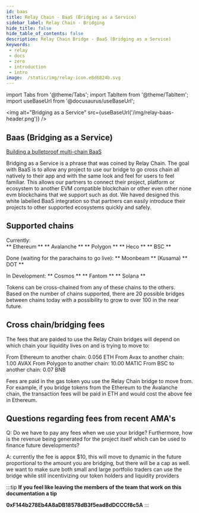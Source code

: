 ```yaml
---
id: baas 
title: Relay Chain - BaaS (Bridging as a Service)
sidebar_label: Relay Chain - Bridging
hide_title: false
hide_table_of_contents: false
description: Relay Chain Bridge - BaaS (Bridging as a Service)
keywords: 
 - relay
 - docs
 - zero
 - introduction
 - intro
image:  /static/img/relay-icon.e8d6824b.svg
---
```

import Tabs from '@theme/Tabs';
import TabItem from '@theme/TabItem';
import useBaseUrl from '@docusaurus/useBaseUrl';

<img alt="Bridging as a Service" src={useBaseUrl('/img/relay-baas-header.png')} />

## Baas (Bridging as a Service)

[Building a bulletproof multi-chain BaaS](https://www.youtube.com/watch?v=AQ-rdZYDnpY)

Bridging as a Service is a phrase that was coined by Relay Chain. The goal with BaaS is to allow any project to use our bridge to go cross chain all natively to their app and with the same look and feel for users to feel familiar. This allows our partners to connect their project, platform or ecosystem to another EVM compatible blockchain or other even other none evm blockchains that we support such as dot.
We haved designed this white labelled BaaS integration so that partners can easily introduce their projects to other supported ecosystems quickly and safely.

## Supported chains  

Currently:  
  ** Ethereum **
  ** Avalanche **
  ** Polygon **
  ** Heco **
  ** BSC **

Done (waiting for the parachains to go live): 
  ** Moonbeam ** (Kusama)
  ** DOT **

In Development:
  ** Cosmos **
  ** Fantom **
  ** Solana **

Tokens can be cross-chained from any of these chains to the others.  
Based on the number of chains supported, there are 20 possible bridges between chains today with a possibility to grow to over 100 in the near future.

## Cross chain/bridging fees

The fees that are paided to use the Relay Chain bridges will depend on which chain your liquidity lives on and is trying to move to:

From Ethereum to another chain: 0.056 ETH
From Avax to another chain: 1.00 AVAX
From Polygon to another chain: 10.00 MATIC
From BSC to another chain: 0.07 BNB

Fees are paid in the gas token you use the Relay Chain bridge to move from. For example, if you bridge tokens from the Ethereum to the Avalanche chain, the transaction fees will be paid in ETH and would cost the above fee in Ethereum.

## Questions regarding fees from recent AMA's

Q: Do we have to pay any fees when we use your bridge? Furthermore, how is the revenue being generated for the project itself which can be used to finance future developments?

A: currently the fee is appox $10, this will move to dynamic in the future proportional to the amount you are bridging, but there will be a cap as well. we want to make sure both small and large portfolio traders can use the bridge while still incentivizing our token holders and liquidity providers


<!--truncate-->
:::tip
**If you feel like leaving the members of the team that work on this documentation a tip**

**0xF144b278Eb4A8aDB18578dB3f5ead8dDCCCf8c5A**
:::